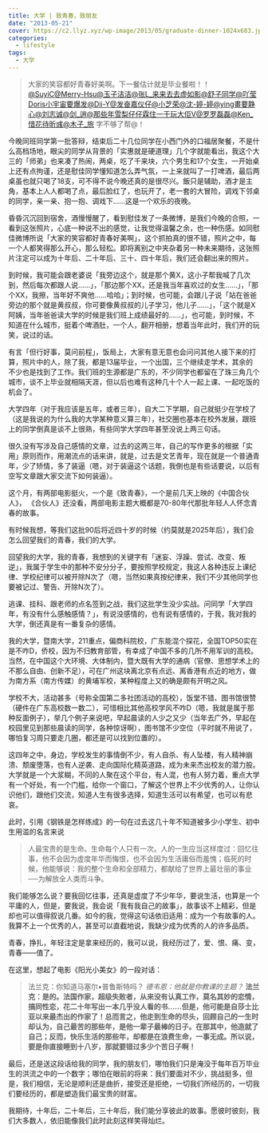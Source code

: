 ```yaml
---
title: 大学 | 致青春，致朋友
date: "2013-05-21"
cover: https://c2.llyz.xyz/wp-image/2013/05/graduate-dinner-1024x683.jpg
categories:
  - lifestyle
tags:
  - 大学
---
```


> 大家的笑容都好青春好美啊。下一餐估计就是毕业餐啦！！[@SuyiC](https://weibo.com/n/SuyiC)[@Merry-Hsu](https://weibo.com/n/Merry-Hsu)[@玉子洁洁](https://weibo.com/n/%E7%8E%89%E5%AD%90%E6%B4%81%E6%B4%81)[@张L\_来来去去虚如影](https://weibo.com/n/%E5%BC%A0L_%E6%9D%A5%E6%9D%A5%E5%8E%BB%E5%8E%BB%E8%99%9A%E5%A6%82%E5%BD%B1)[@舒子同学](https://weibo.com/n/%E8%88%92%E5%AD%90%E5%90%8C%E5%AD%A6)[@吖莹Doris小宇宙要爆发](https://weibo.com/n/%E5%90%96%E8%8E%B9Doris%E5%B0%8F%E5%AE%87%E5%AE%99%E8%A6%81%E7%88%86%E5%8F%91)[@Dii-Y](https://weibo.com/n/Dii-Y)[@发奋嘉仪仔](https://weibo.com/n/%E5%8F%91%E5%A5%8B%E5%98%89%E4%BB%AA%E4%BB%94)[@小芝荣](https://weibo.com/n/%E5%B0%8F%E8%8A%9D%E8%8D%A3)[@沈-婷-婷](https://weibo.com/n/%E6%B2%88-%E5%A9%B7-%E5%A9%B7)[@ying畫要静心](https://weibo.com/n/ying%E7%95%AB%E8%A6%81%E9%9D%99%E5%BF%83)[@刘志诚](https://weibo.com/n/%E5%88%98%E5%BF%97%E8%AF%9A)[@剑\_逍](https://weibo.com/n/%E5%89%91_%E9%80%8D)[@那些年雪梨仔仔霖住一于玩大佢V](https://weibo.com/n/%E9%82%A3%E4%BA%9B%E5%B9%B4%E9%9B%AA%E6%A2%A8%E4%BB%94%E4%BB%94%E9%9C%96%E4%BD%8F%E4%B8%80%E4%BA%8E%E7%8E%A9%E5%A4%A7%E4%BD%A2V)[@罗罗磊磊](https://weibo.com/n/%E7%BD%97%E7%BD%97%E7%A3%8A%E7%A3%8A)[@Ken\_惜花待昕彧](https://weibo.com/n/Ken_%E6%83%9C%E8%8A%B1%E5%BE%85%E6%98%95%E5%BD%A7)[@木子\_旅](https://weibo.com/n/%E6%9C%A8%E5%AD%90_%E6%97%85) 字不够了帮@！

今晚同班同学第一批答辩，结束后二十几位同学在小西门外的口福居聚餐，不是什么高档场地，眼尖的同学从背景的「实惠就是硬道理」几个字就能看出，我这个大三的「师弟」也来凑了热闹，两桌，吃了千来块，六个男生和17个女生，一开始桌上还有点拘谨，还是慰佳同学懂知道怎么弄气氛，一上来就叫了一打啤酒，最后两桌虽也就只喝了18支，可不得不说今晚还真的是很尽兴。飯只是辅助，酒才是主角，基本上人人都喝了点，最后脸红了，也玩开了，老一套的大冒险，调戏下邻桌的同学，亲一亲、抱一抱、调戏下……这是一个欢乐的夜晚。

昏昏沉沉回到宿舍，酒慢慢醒了，看到慰佳发了一条微博，是我们今晚的合照，一看到这张照片，心底一种说不出的感觉，让我觉得温馨之余，也一种伤感。如同慰佳微博所说「大家的笑容都好青春好美啊」，这个抓拍真的很不错，照片之中，每一个人都笑得那么开心，那么轻松。即将离别之中夹杂着另一种未来期待，这张照片注定可以成为十年后、二十年后、三十、四十年后，我们还会翻出来的照片。

到时候，我可能会跟老婆说「我旁边这个，就是那个黄X，这小子帮我喊了几次到，然后每次都跟人说……」，「那边那个XX，还是我当年喜欢过的女生……」，「那个XX，我擦，当年好不爽他……哈哈」；到时候，也可能，会跟儿子说「站在爸爸旁边的那个就是黄叔叔，你可要像黄叔叔的儿子学习，他儿子……」，「这个就是X阿姨，当年爸爸读大学的时候是我们班上成绩最好的……」，也可能，到时候，不知道在什么城市，挺着个啤酒肚，一个人，翻开相册，想着当年此时，我们开的玩笑，说过的话。

有言「但行好事，莫问前程」，饭局上，大家有意无意也会问问其他人接下来的打算，照片中的人，除了我，都是13届毕业，一个出国，三个继续走学术，其余的不少也是找到了工作。我们班的生源都是广东的，不少同学也都留在了珠三角几个城市，谈不上毕业就相隔天涯，但以后也难有这种几十个人一起上课、一起吃饭的机会了。

大学四年（对于我应该是五年，或者三年），自大二下学期，自己就挺少在学校了（这是我说的为什么我的大学某种意义算三年），社交圈也基本在校外发展，跟班上的同学倒真是谈不上很熟，有些同学大学四年甚至没说上两三句话。

很久没有写涉及自己感情的文章，过去的这两三年，自己的写作更多的根据「实用」原则而作，用潮流点的话来讲，就是，过去是文艺青年，现在就是一个普通青年，少了矫情，多了装逼（嗯，对于装逼这个话题，我倒也是有些话要说，以后有空写文章跟大家交流下如何装逼）。

这个月，有两部电影挺火，一个是《致青春》，一个是前几天上映的《中国合伙人》， 《合伙人》还没看，两部电影主题大概都是70-80年代那批年轻人人怀念青春的故事。

有时候我想，等我们这批90后将近四十岁的时候（约莫就是2025年后），我们会怎么回望我们的青春，我们的大学。

回望我的大学，我的青春，我想到的关键字有「迷妄、浮躁、尝试、改变、叛逆」，我属于学生中的那种不安分分子，要按照学校规定，我这人各种违反上课纪律、学校纪律可以被开除N次了（嗯，当然如果真按纪律来，我们不少其他同学也要被记过、警告、开除N次了）。

逃课、挂科、跟老师的点名签到之战，我们这批学生没少实战。问同学「大学四年，有没有什么感触感情？」，有说没感情的，也有说有感情的，于我，我对我的大学，倒还真是有一番复杂的感情。

我的大学，暨南大学，211重点，偏商科院校，广东能混个探花，全国TOP50实在是不咋D，侨校，因为不归教育部管，有幸成了中国不多的几所不用军训的高校。当然，在中国这个大环境、大体制内，暨大既有大学的通病（官僚、思想学术上的不那么自由、创新不足），可在广州这块离北京有点远、离香港有点近的地方，做为南方系（南方传媒）的黄埔军校，某种程度上又的确是颇有开明之风。

学校不大，活动甚多（号称全国第二多社团活动的高校），饭堂不错、图书馆很赞（硬件在广东高校数一数二），可惜相比其他高校学风不咋D（嗯，我就是属于那种反面例子），举几个例子来说吧，早起晨读的人少之又少（当年去广外，早起在校园里见到那些晨读的同学，各种惊讶啊），图书馆不少空位（平时就不用说了，哪怕复习周只要走几圈，都还是可以找到位置的）。

这四年之中，身边，学校发生的事情倒不少，有人自杀、有人坠楼，有人精神崩溃、颓废堕落，也有人逆袭、走向国际化精英道路，成为未来杰出校友的潜力股。大学就是一个大浆糊，不同的人聚在这个平台，有人混，也有人努力着，重点大学有一个好处，有一个门槛，给你一个窗口，了解这个世界上不少优秀的人，让你认识他们，跟他们交流，知道人生有很多选择，知道生活可以有希望，也可以有悲哀。

此时，引用《钢铁是怎样练成》的一句在过去这几十年不知道被多少小学生、初中生用滥的名言来说

> 人最宝贵的是生命。生命每个人只有一次。人的一生应当这样度过：回忆往事，他不会因为虚度年华而悔恨，也不会因为生活庸俗而羞愧；临死的时候，他能够说：我的整个生命和全部精力，都献给了世界上最壮丽的事业──为解放全人类而斗争。

我们能够怎么说？要我回忆往事，还真是虚度了不少年华，要说生活，也算是一个平庸的人，但是，要我说，我会说「我有我自己的故事」，故事谈不上精彩，但是却也可以值得叙说几番。如今的我，觉得这句话依旧适用：成为一个有故事的人。我算不上一个优秀的人，甚至可以直截地说，我缺少成为优秀的人的许多品质。

青春，挣扎，年轻注定是拿来经历的，我可以说，我经历过了，爱、恨、痛、变，青春——值了。

在这里，想起了电影《阳光小美女》的一段对话：

> 法兰克：你知道马塞尔•普鲁斯特吗？ _德韦恩：他就是你教课的主题？_ **法兰克：是的。法国作家，超级失败者，从来没有认真工作，莫名其妙的恋情，搞同性恋，花二十年写出一本几乎没人看的书……但是，他可能是自莎士比亚以来最杰出的作家了！总而言之，他走到生命的尽头，回顾自己的一生时却认为，自己最苦的那些年，是他一辈子最棒的日子。在那其中，他造就了自己；反而，快乐生活的那些年，却都是在浪费生命，一事无成。所以说，要是你直接睡到十八岁，那就要错过多少个苦日子啊！**

最后，还是送这段话给我的同学，我的朋友们，哪怕我们只是淹没于每年百万毕业生的洪流之中的一个数字；哪怕在眼前的将来：我们要面对不少，挑战挺多，但是，我们相信，无论是顺利还是曲折，接受还是拒绝，一切我们所经历的，一切我们要经历的，都是塑造我们最宝贵的财富。

我期待，十年后，二十年后，三十年后，我们能分享彼此的故事。愿彼时彼刻，我们大多数人，依旧能像我们此时此刻这样笑得灿烂。
